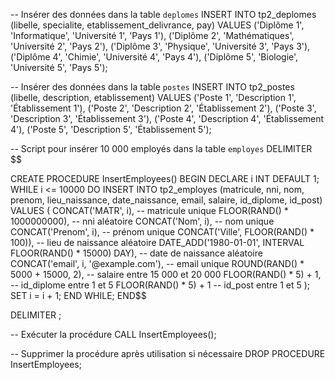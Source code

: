 -- Insérer des données dans la table `deplomes`
INSERT INTO tp2_deplomes (libelle, specialite, etablissement_delivrance, pay)
VALUES
('Diplôme 1', 'Informatique', 'Université 1', 'Pays 1'),
('Diplôme 2', 'Mathématiques', 'Université 2', 'Pays 2'),
('Diplôme 3', 'Physique', 'Université 3', 'Pays 3'),
('Diplôme 4', 'Chimie', 'Université 4', 'Pays 4'),
('Diplôme 5', 'Biologie', 'Université 5', 'Pays 5');

-- Insérer des données dans la table `postes`
INSERT INTO tp2_postes (libelle, description, etablissement)
VALUES
('Poste 1', 'Description 1', 'Établissement 1'),
('Poste 2', 'Description 2', 'Établissement 2'),
('Poste 3', 'Description 3', 'Établissement 3'),
('Poste 4', 'Description 4', 'Établissement 4'),
('Poste 5', 'Description 5', 'Établissement 5');

-- Script pour insérer 10 000 employés dans la table `employes`
DELIMITER $$

CREATE PROCEDURE InsertEmployees()
BEGIN
    DECLARE i INT DEFAULT 1;
    WHILE i <= 10000 DO
        INSERT INTO tp2_employes (matricule, nni, nom, prenom, lieu_naissance, date_naissance, email, salaire, id_diplome, id_post)
        VALUES (
            CONCAT('MATR', i), -- matricule unique
            FLOOR(RAND() * 1000000000), -- nni aléatoire
            CONCAT('Nom', i), -- nom unique
            CONCAT('Prenom', i), -- prénom unique
            CONCAT('Ville', FLOOR(RAND() * 100)), -- lieu de naissance aléatoire
            DATE_ADD('1980-01-01', INTERVAL FLOOR(RAND() * 15000) DAY), -- date de naissance aléatoire
            CONCAT('email', i, '@example.com'), -- email unique
            ROUND(RAND() * 5000 + 15000, 2), -- salaire entre 15 000 et 20 000
            FLOOR(RAND() * 5) + 1, -- id_diplome entre 1 et 5
            FLOOR(RAND() * 5) + 1 -- id_post entre 1 et 5
        );
        SET i = i + 1;
    END WHILE;
END$$

DELIMITER ;

-- Exécuter la procédure
CALL InsertEmployees();

-- Supprimer la procédure après utilisation si nécessaire
DROP PROCEDURE InsertEmployees;
